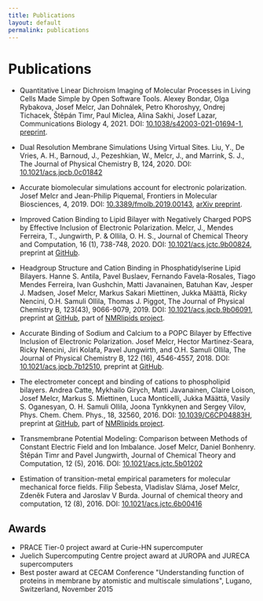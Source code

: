 ```yaml
---
title: Publications
layout: default
permalink: publications
---
```


# Publications

- Quantitative Linear Dichroism Imaging of Molecular Processes in Living Cells Made Simple by Open Software Tools. 
Alexey Bondar, Olga Rybakova, Josef Melcr, Jan Dohnálek, Petro Khoroshyy, 
Ondrej Tichacek, Štěpán Timr, Paul Miclea, Alina Sakhi, Josef Lazar,
Communications Biology 4, 2021. 
DOI: [10.1038/s42003-021-01694-1](https://doi.org/10.1038/s42003-021-01694-1),
[preprint](https://www.researchsquare.com/article/rs-100685/v1). 

- Dual Resolution Membrane Simulations Using Virtual Sites. 
Liu, Y., De Vries, A. H., Barnoud, J., Pezeshkian, W., Melcr, J., and Marrink, S. J., 
The Journal of Physical Chemistry B, 124, 2020.
DOI: [10.1021/acs.jpcb.0c01842](https://pubs.acs.org/doi/full/10.1021/acs.jpcb.0c01842)

- Accurate biomolecular simulations account for electronic polarization.
Josef Melcr and Jean-Philip Piquemal,
Frontiers in Molecular Biosciences, 4, 2019.
DOI: [10.3389/fmolb.2019.00143](https://www.frontiersin.org/articles/10.3389/fmolb.2019.00143/full), 
[arXiv preprint](https://arxiv.org/abs/1909.03732). 

- Improved Cation Binding to Lipid Bilayer with Negatively Charged POPS 
by Effective Inclusion of Electronic Polarization. 
Melcr, J., Mendes Ferreira, T., Jungwirth, P. & Ollila, O. H. S.,
Journal of Chemical Theory and Computation, 16 (1), 738-748, 2020.
DOI: [10.1021/acs.jctc.9b00824](https://pubs.acs.org/doi/10.1021/acs.jctc.9b00824), 
preprint at [GitHub](https://github.com/jmelcr/ecc_pops/blob/master/Manuscript/manuscript.pdf).

- Headgroup Structure and Cation Binding in Phosphatidylserine Lipid Bilayers.
Hanne S. Antila, Pavel Buslaev, Fernando Favela-Rosales, 
Tiago Mendes Ferreira, Ivan Gushchin, Matti Javanainen, Batuhan Kav, 
Jesper J. Madsen, Josef Melcr, Markus Sakari Miettinen, 
Jukka Määttä, Ricky Nencini, O.H. Samuli Ollila, Thomas J. Piggot, 
The Journal of Physical Chemistry B, 123(43), 9066-9079, 2019. 
DOI: [10.1021/acs.jpcb.9b06091](https://doi.org/10.1021/acs.jpcb.9b06091), 
preprint at [GitHub](https://github.com/NMRLipids/NMRlipidsIVotherHGs/blob/master/Manuscript/manuscriptPS.pdf), 
part of [NMRlipids project](http://nmrlipids.blogspot.com/). 
	
- Accurate Binding of Sodium and Calcium to a POPC Bilayer by Effective Inclusion of Electronic Polarization. 
Josef Melcr, Hector Martinez-Seara, Ricky Nencini, Jiri Kolafa, Pavel Jungwirth, and O.H. Samuli Ollila, 
The Journal of Physical Chemistry B, 122 (16), 4546-4557, 2018. 
DOI: [10.1021/acs.jpcb.7b12510](https://pubs.acs.org/doi/10.1021/acs.jpcb.7b12510),
preprint at [GitHub](https://github.com/jmelcr/NMRlipids_VI-NewIonModel/blob/master/Manuscript/manuscript.pdf). 

- The electrometer concept and binding of cations to phospholipid bilayers. 
Andrea Catte, Mykhailo Girych, Matti Javanainen, Claire Loison, 
Josef Melcr, Markus S. Miettinen, Luca Monticelli, Jukka Määttä, 
Vasily S. Oganesyan, O. H. Samuli Ollila, Joona Tynkkynen and Sergey Vilov, 
Phys. Chem. Chem. Phys., 18, 32560, 2016. 
DOI: [10.1039/C6CP04883H](https://pubs.rsc.org/en/content/articlelanding/2016/cp/c6cp04883h#!),
preprint at [GitHub](https://github.com/NMRLipids/lipid_ionINTERACTION/blob/master/Manuscript/LIPIDionINTERACT.pdf), 
part of [NMRlipids project](http://nmrlipids.blogspot.com/). 

- Transmembrane Potential Modeling: Comparison between Methods of Constant Electric Field
and Ion Imbalance. Josef Melcr, Daniel Bonhenry. Štěpán Timr and Pavel Jungwirth, Journal of
Chemical Theory and Computation, 12 (5), 2016. 
DOI: [10.1021/acs.jctc.5b01202](https://pubs.acs.org/doi/abs/10.1021/acs.jctc.5b01202)

- Estimation of transition-metal empirical parameters for molecular mechanical force fields. 
Filip Šebesta, Vladislav Sláma, Josef Melcr, Zdeněk Futera and Jaroslav V Burda. 
Journal of chemical theory and computation, 12 (8), 2016. 
DOI: [10.1021/acs.jctc.6b00416](https://pubs.acs.org/doi/abs/10.1021/acs.jctc.6b00416)


## Awards

-   PRACE Tier-0 project award at Curie-HN supercomputer
-   Juelich Supercomputing Centre project award at JUROPA and JURECA supercomputers
-   Best poster award at CECAM Conference "Understanding function of proteins in membrane by atomistic and multiscale simulations", Lugano, Switzerland, November 2015


